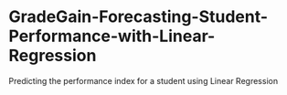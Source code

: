 # GradeGain-Forecasting-Student-Performance-with-Linear-Regression
Predicting the performance index for a student using Linear Regression
